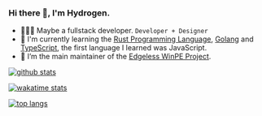 ### Hi there 👋, I'm Hydrogen.

<!--
**hyroge/hyroge** is a ✨ _special_ ✨ repository because its `README.md` (this file) appears on your GitHub profile.

Here are some ideas to get you started:

- 🔭 I’m currently working on ...
- 🌱 I’m currently learning ...
- 👯 I’m looking to collaborate on ...
- 🤔 I’m looking for help with ...
- 💬 Ask me about ...
- 📫 How to reach me: ...
- 😄 Pronouns: ...
- ⚡ Fun fact: ...
-->
- 👨🏻‍💻 Maybe a fullstack developer. `Developer + Designer`
- 🌱 I'm currently learning the [Rust Programming Language](https://www.rust-lang.org), [Golang](https://go.dev) and [TypeScript](https://www.typescriptlang.org/), the first language I learned was JavaScript.
- 🔭 I’m the main maintainer of the [Edgeless WinPE Project](https://github.com/EdgelessPE).
<!-- - 😄 I'm still a middle school student. -->


[![github stats](https://github-readme-stats.vercel.app/api?username=hyroge&show_icons=true)](https://github.com/hyroge)

[![wakatime stats](https://github-readme-stats.vercel.app/api/wakatime?username=hyroge&layout=compact)](https://github.com/hyroge)

[![top langs](https://github-readme-stats.vercel.app/api/top-langs/?username=hyroge&layout=compact)](https://github.com/hyroge)
